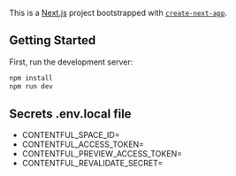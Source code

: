 This is a [Next.js](https://nextjs.org) project bootstrapped with [`create-next-app`](https://nextjs.org/docs/app/api-reference/cli/create-next-app).

## Getting Started

First, run the development server:

```bash
npm install
npm run dev
```

## Secrets .env.local file

- CONTENTFUL_SPACE_ID=
- CONTENTFUL_ACCESS_TOKEN=
- CONTENTFUL_PREVIEW_ACCESS_TOKEN=
- CONTENTFUL_REVALIDATE_SECRET=